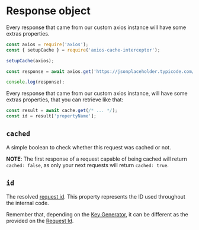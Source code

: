 # Response object

Every response that came from our custom axios instance will have some extras properties.

```js #runkit
const axios = require('axios');
const { setupCache } = require('axios-cache-interceptor');

setupCache(axios);

const response = await axios.get('https://jsonplaceholder.typicode.com/posts/1');

console.log(response);
```

Every response that came from our custom axios instance, will have some extras properties,
that you can retrieve like that:

```js
const result = await cache.get(/* ... */);
const id = result['propertyName'];
```

## `cached`

A simple boolean to check whether this request was cached or not.

**NOTE**: The first response of a request capable of being cached will return
`cached: false`, as only your next requests will return `cached: true`.

## `id`

The resolved [request id](pages/request-id.md). This property represents the ID used
throughout the internal code.

Remember that, depending on the
[Key Generator](pages/global-configuration?id=generatekey), it can be different as the
provided on the [Request Id](pages/per-request-configuration?id=id).
